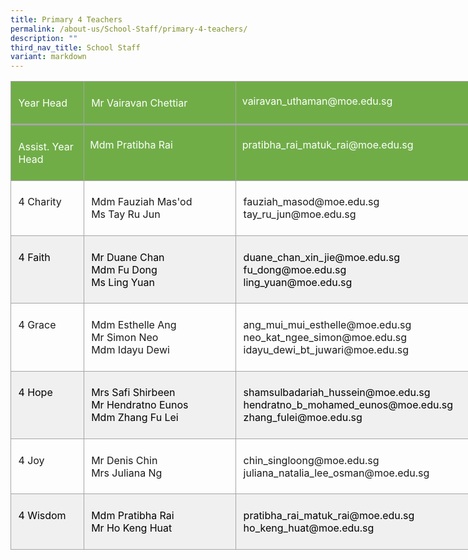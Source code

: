 ```yaml
---
title: Primary 4 Teachers
permalink: /about-us/School-Staff/primary-4-teachers/
description: ""
third_nav_title: School Staff
variant: markdown
---
```



<table style="width:8.25in;border-collapse:collapse;mso-yfti-tbllook:1184;mso-padding-alt:
 0in 0in 0in 0in" width="792" cellpadding="0" cellspacing="0" border="0" class="MsoNormalTable"><tbody><tr style="mso-yfti-irow:0;mso-yfti-firstrow:yes;height:42.4pt"><td style="width:80.0pt;border:solid #A5A5A5 1.0pt;
  border-bottom:solid #A5A5A5 2.25pt;background:#70AD47;mso-background-themecolor:
  accent6;padding:5.75pt 8.6pt 5.75pt 8.6pt;height:42.4pt" valign="top" width="107"><p class="MsoNormal"><span style="color:white;mso-themecolor:background1">Year Head</span></p></td><td style="width:184.0pt;border-top:solid #A5A5A5 1.0pt;
  border-left:none;border-bottom:solid #A5A5A5 2.25pt;border-right:solid #A5A5A5 1.0pt;
  mso-border-left-alt:solid #A5A5A5 1.0pt;background:#70AD47;mso-background-themecolor:
  accent6;padding:5.75pt 8.6pt 5.75pt 8.6pt;height:42.4pt" valign="top" width="245"><p class="MsoNormal"><span style="color:white;mso-themecolor:background1">Mr Vairavan Chettiar</span></p></td><td style="width:329.0pt;border-top:solid #A5A5A5 1.0pt;
  border-left:none;border-bottom:solid #A5A5A5 2.25pt;border-right:solid #A5A5A5 1.0pt;
  mso-border-left-alt:solid #A5A5A5 1.0pt;background:#70AD47;mso-background-themecolor:
  accent6;padding:.05in .1in .05in .1in;height:42.4pt" valign="top" width="439"><p class="MsoNormal"><span style="color:white;mso-themecolor:background1">vairavan_uthaman@moe.edu.sg</span></p></td></tr><tr style="mso-yfti-irow:1;height:42.4pt"><td style="width:80.0pt;border:solid #A5A5A5 1.0pt;
  border-top:none;mso-border-top-alt:solid #A5A5A5 2.25pt;background:#70AD47;
  mso-background-themecolor:accent6;padding:5.75pt 8.6pt 5.75pt 8.6pt;
  height:42.4pt" valign="top" width="107"><p class="MsoNormal"><span style="color:white;mso-themecolor:background1">Assist. Year Head</span></p></td><td style="width:184.0pt;border-top:none;border-left:
  none;border-bottom:solid #A5A5A5 1.0pt;border-right:solid #A5A5A5 1.0pt;
  mso-border-top-alt:solid #A5A5A5 2.25pt;mso-border-left-alt:solid #A5A5A5 1.0pt;
  background:#70AD47;mso-background-themecolor:accent6;padding:.05in .1in .05in .1in;
  height:42.4pt" valign="top" width="245"><p class="MsoNormal"><span style="color:white;mso-themecolor:background1">Mdm Pratibha Rai</span></p></td><td style="width:329.0pt;border-top:none;border-left:
  none;border-bottom:solid #A5A5A5 1.0pt;border-right:solid #A5A5A5 1.0pt;
  mso-border-top-alt:solid #A5A5A5 2.25pt;mso-border-left-alt:solid #A5A5A5 1.0pt;
  background:#70AD47;mso-background-themecolor:accent6;padding:.05in .1in .05in .1in;
  height:42.4pt" valign="top" width="439"><p class="MsoNormal"><span style="color:white;mso-themecolor:background1">pratibha_rai_matuk_rai@moe.edu.sg</span></p></td></tr><tr style="mso-yfti-irow:2;height:42.4pt"><td style="width:80.0pt;border:solid #A5A5A5 1.0pt;
  border-top:none;mso-border-top-alt:solid #A5A5A5 1.0pt;padding:5.75pt 8.6pt 5.75pt 8.6pt;
  height:42.4pt" valign="top" width="107"><p class="MsoNormal">4 Charity</p></td><td style="width:184.0pt;border-top:none;border-left:
  none;border-bottom:solid #A5A5A5 1.0pt;border-right:solid #A5A5A5 1.0pt;
  mso-border-top-alt:solid #A5A5A5 1.0pt;mso-border-left-alt:solid #A5A5A5 1.0pt;
  padding:5.75pt 8.6pt 5.75pt 8.6pt;height:42.4pt" valign="top" width="245"><p class="MsoNormal">Mdm&nbsp;Fauziah&nbsp;Mas'od<span style="mso-ansi-language:EN-SG" lang="EN-SG"><br></span>Ms&nbsp;Tay Ru Jun</p></td><td style="width:329.0pt;border-top:none;border-left:
  none;border-bottom:solid #A5A5A5 1.0pt;border-right:solid #A5A5A5 1.0pt;
  mso-border-top-alt:solid #A5A5A5 1.0pt;mso-border-left-alt:solid #A5A5A5 1.0pt;
  padding:5.75pt 8.6pt 5.75pt 8.6pt;height:42.4pt" valign="top" width="439"><p class="MsoNormal">fauziah_masod@moe.edu.sg<br>tay_ru_jun@moe.edu.sg</p></td></tr><tr style="mso-yfti-irow:3;height:48.4pt"><td style="width:80.0pt;border:solid #A5A5A5 1.0pt;
  border-top:none;mso-border-top-alt:solid #A5A5A5 1.0pt;background:#F0F0F0;
  padding:5.75pt 8.6pt 5.75pt 8.6pt;height:48.4pt" valign="top" width="107"><p class="MsoNormal"><span style="color:black;mso-color-alt:windowtext">4 Faith</span></p></td><td style="width:184.0pt;border-top:none;border-left:
  none;border-bottom:solid #A5A5A5 1.0pt;border-right:solid #A5A5A5 1.0pt;
  mso-border-top-alt:solid #A5A5A5 1.0pt;mso-border-left-alt:solid #A5A5A5 1.0pt;
  background:#F0F0F0;padding:5.75pt 8.6pt 5.75pt 8.6pt;height:48.4pt" valign="top" width="245"><p class="MsoNormal"><span style="color:black;mso-color-alt:windowtext">Mr&nbsp;Duane&nbsp;Chan<br>Mdm&nbsp;Fu Dong<br>Ms&nbsp;Ling Yuan</span></p></td><td style="width:329.0pt;border-top:none;border-left:
  none;border-bottom:solid #A5A5A5 1.0pt;border-right:solid #A5A5A5 1.0pt;
  mso-border-top-alt:solid #A5A5A5 1.0pt;mso-border-left-alt:solid #A5A5A5 1.0pt;
  background:#F0F0F0;padding:5.75pt 8.6pt 5.75pt 8.6pt;height:48.4pt" valign="top" width="439"><p class="MsoNormal"><span style="color:black;mso-color-alt:windowtext">duane_chan_xin_jie@moe.edu.sg<br>fu_dong@moe.edu.sg<br>ling_yuan@moe.edu.sg</span></p></td></tr><tr style="mso-yfti-irow:4;height:44.05pt"><td style="width:80.0pt;border:solid #A5A5A5 1.0pt;
  border-top:none;mso-border-top-alt:solid #A5A5A5 1.0pt;padding:5.75pt 8.6pt 5.75pt 8.6pt;
  height:44.05pt" valign="top" width="107"><p class="MsoNormal">4 Grace</p></td><td style="width:184.0pt;border-top:none;border-left:
  none;border-bottom:solid #A5A5A5 1.0pt;border-right:solid #A5A5A5 1.0pt;
  mso-border-top-alt:solid #A5A5A5 1.0pt;mso-border-left-alt:solid #A5A5A5 1.0pt;
  padding:5.75pt 8.6pt 5.75pt 8.6pt;height:44.05pt" valign="top" width="245"><p class="MsoNormal">Mdm&nbsp;Esthelle&nbsp;Ang<br>Mr Simon Neo<br>Mdm&nbsp;Idayu&nbsp;Dewi</p></td><td style="width:329.0pt;border-top:none;border-left:
  none;border-bottom:solid #A5A5A5 1.0pt;border-right:solid #A5A5A5 1.0pt;
  mso-border-top-alt:solid #A5A5A5 1.0pt;mso-border-left-alt:solid #A5A5A5 1.0pt;
  padding:5.75pt 8.6pt 5.75pt 8.6pt;height:44.05pt" valign="top" width="439"><p class="MsoNormal">ang_mui_mui_esthelle@moe.edu.sg<br>neo_kat_ngee_simon@moe.edu.sg<br>idayu_dewi_bt_juwari@moe.edu.sg</p></td></tr><tr style="mso-yfti-irow:5;height:55.9pt"><td style="width:80.0pt;border:solid #A5A5A5 1.0pt;
  border-top:none;mso-border-top-alt:solid #A5A5A5 1.0pt;background:#F0F0F0;
  padding:5.75pt 8.6pt 5.75pt 8.6pt;height:55.9pt" valign="top" width="107"><p class="MsoNormal"><span style="color:black;mso-color-alt:windowtext">4 Hope</span></p></td><td style="width:184.0pt;border-top:none;border-left:
  none;border-bottom:solid #A5A5A5 1.0pt;border-right:solid #A5A5A5 1.0pt;
  mso-border-top-alt:solid #A5A5A5 1.0pt;mso-border-left-alt:solid #A5A5A5 1.0pt;
  background:#F0F0F0;padding:5.75pt 8.6pt 5.75pt 8.6pt;height:55.9pt" valign="top" width="245"><p class="MsoNormal"><span style="color:black;mso-color-alt:windowtext">Mrs Safi Shirbeen<br>Mr Hendratno Eunos<br>Mdm&nbsp;Zhang Fu Lei</span></p></td><td style="width:329.0pt;border-top:none;border-left:
  none;border-bottom:solid #A5A5A5 1.0pt;border-right:solid #A5A5A5 1.0pt;
  mso-border-top-alt:solid #A5A5A5 1.0pt;mso-border-left-alt:solid #A5A5A5 1.0pt;
  background:#F0F0F0;padding:5.75pt 8.6pt 5.75pt 8.6pt;height:55.9pt" valign="top" width="439"><p class="MsoNormal"><span style="color:black;mso-color-alt:windowtext">shamsulbadariah_hussein@moe.edu.sg<br>hendratno_b_mohamed_eunos@moe.edu.sg<br>zhang_fulei@moe.edu.sg</span></p></td></tr><tr style="mso-yfti-irow:6;height:48.4pt"><td style="width:80.0pt;border:solid #A5A5A5 1.0pt;
  border-top:none;mso-border-top-alt:solid #A5A5A5 1.0pt;padding:5.75pt 8.6pt 5.75pt 8.6pt;
  height:48.4pt" valign="top" width="107"><p class="MsoNormal">4 Joy</p></td><td style="width:184.0pt;border-top:none;border-left:
  none;border-bottom:solid #A5A5A5 1.0pt;border-right:solid #A5A5A5 1.0pt;
  mso-border-top-alt:solid #A5A5A5 1.0pt;mso-border-left-alt:solid #A5A5A5 1.0pt;
  padding:5.75pt 8.6pt 5.75pt 8.6pt;height:48.4pt" valign="top" width="245"><p class="MsoNormal">Mr Denis&nbsp;Chin<span style="mso-ansi-language:
  EN-SG" lang="EN-SG"><br></span>Mrs&nbsp;Juliana&nbsp;Ng</p></td><td style="width:329.0pt;border-top:none;border-left:
  none;border-bottom:solid #A5A5A5 1.0pt;border-right:solid #A5A5A5 1.0pt;
  mso-border-top-alt:solid #A5A5A5 1.0pt;mso-border-left-alt:solid #A5A5A5 1.0pt;
  padding:5.75pt 8.6pt 5.75pt 8.6pt;height:48.4pt" valign="top" width="439"><p class="MsoNormal">chin_singloong@moe.edu.sg<br>juliana_natalia_lee_osman@moe.edu.sg</p></td></tr><tr style="mso-yfti-irow:7;mso-yfti-lastrow:yes;height:48.4pt"><td style="width:80.0pt;border:solid #A5A5A5 1.0pt;
  border-top:none;mso-border-top-alt:solid #A5A5A5 1.0pt;background:#F0F0F0;
  padding:5.75pt 8.6pt 5.75pt 8.6pt;height:48.4pt" valign="top" width="107"><p class="MsoNormal"><span style="color:black;mso-color-alt:windowtext;
  mso-ansi-language:EN-SG" lang="EN-SG">4</span><span style="color:black;mso-color-alt:windowtext"> Wisdom</span></p></td><td style="width:184.0pt;border-top:none;border-left:
  none;border-bottom:solid #A5A5A5 1.0pt;border-right:solid #A5A5A5 1.0pt;
  mso-border-top-alt:solid #A5A5A5 1.0pt;mso-border-left-alt:solid #A5A5A5 1.0pt;
  background:#F0F0F0;padding:5.75pt 8.6pt 5.75pt 8.6pt;height:48.4pt" valign="top" width="245"><p class="MsoNormal"><span style="color:black;mso-color-alt:windowtext">Mdm&nbsp;Pratibha&nbsp;Rai<br>Mr&nbsp;Ho Keng Huat</span></p></td><td style="width:329.0pt;border-top:none;border-left:
  none;border-bottom:solid #A5A5A5 1.0pt;border-right:solid #A5A5A5 1.0pt;
  mso-border-top-alt:solid #A5A5A5 1.0pt;mso-border-left-alt:solid #A5A5A5 1.0pt;
  background:#F0F0F0;padding:5.75pt 8.6pt 5.75pt 8.6pt;height:48.4pt" valign="top" width="439"><p class="MsoNormal"><span style="color:black;mso-color-alt:windowtext">pratibha_rai_matuk_rai@moe.edu.sg<br>ho_keng_huat@moe.edu.sg</span></p></td></tr></tbody></table>